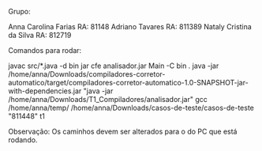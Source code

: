 Grupo:

Anna Carolina Farias RA: 81148
Adriano Tavares RA: 811389
Nataly Cristina da Silva RA: 812719

Comandos para rodar:

javac src/*.java -d bin
jar cfe analisador.jar Main -C bin .
java -jar /home/anna/Downloads/compiladores-corretor-automatico/target/compiladores-corretor-automatico-1.0-SNAPSHOT-jar-with-dependencies.jar "java -jar /home/anna/Downloads/T1_Compiladores/analisador.jar" gcc /home/anna/temp/ /home/anna/Downloads/casos-de-teste/casos-de-teste "811448" t1

Observação: Os caminhos devem ser alterados para o do PC que está rodando.

